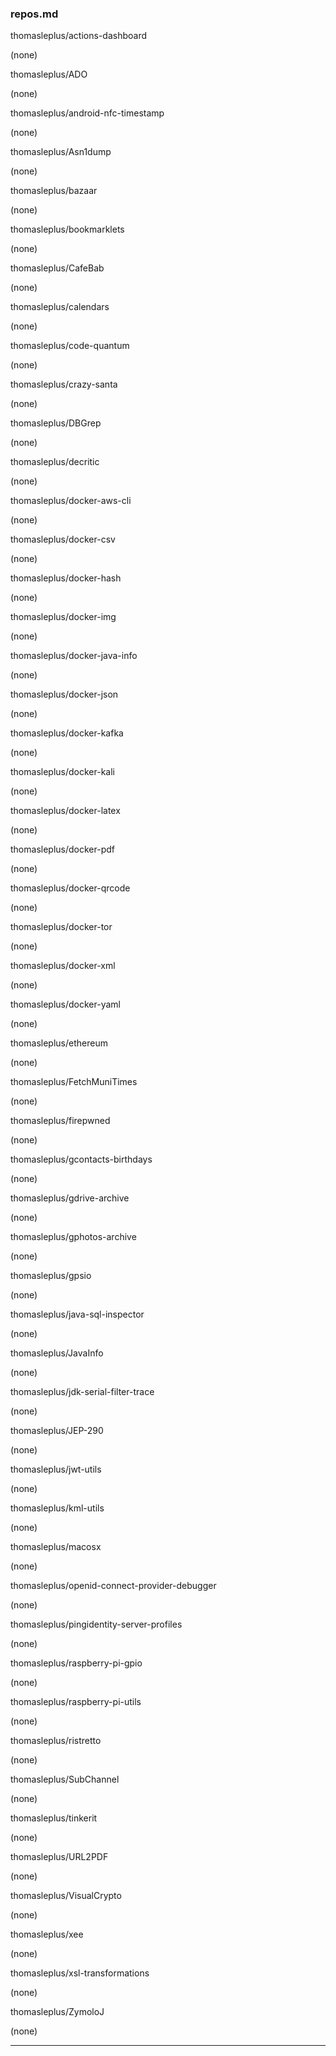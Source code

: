 ### repos.md

thomasleplus/actions-dashboard

(none)

thomasleplus/ADO

(none)

thomasleplus/android-nfc-timestamp

(none)

thomasleplus/Asn1dump

(none)

thomasleplus/bazaar

(none)

thomasleplus/bookmarklets

(none)

thomasleplus/CafeBab

(none)

thomasleplus/calendars

(none)

thomasleplus/code-quantum

(none)

thomasleplus/crazy-santa

(none)

thomasleplus/DBGrep

(none)

thomasleplus/decritic

(none)

thomasleplus/docker-aws-cli

(none)

thomasleplus/docker-csv

(none)

thomasleplus/docker-hash

(none)

thomasleplus/docker-img

(none)

thomasleplus/docker-java-info

(none)

thomasleplus/docker-json

(none)

thomasleplus/docker-kafka

(none)

thomasleplus/docker-kali

(none)

thomasleplus/docker-latex

(none)

thomasleplus/docker-pdf

(none)

thomasleplus/docker-qrcode

(none)

thomasleplus/docker-tor

(none)

thomasleplus/docker-xml

(none)

thomasleplus/docker-yaml

(none)

thomasleplus/ethereum

(none)

thomasleplus/FetchMuniTimes

(none)

thomasleplus/firepwned

(none)

thomasleplus/gcontacts-birthdays

(none)

thomasleplus/gdrive-archive

(none)

thomasleplus/gphotos-archive

(none)

thomasleplus/gpsio

(none)

thomasleplus/java-sql-inspector

(none)

thomasleplus/JavaInfo

(none)

thomasleplus/jdk-serial-filter-trace

(none)

thomasleplus/JEP-290

(none)

thomasleplus/jwt-utils

(none)

thomasleplus/kml-utils

(none)

thomasleplus/macosx

(none)

thomasleplus/openid-connect-provider-debugger

(none)

thomasleplus/pingidentity-server-profiles

(none)

thomasleplus/raspberry-pi-gpio

(none)

thomasleplus/raspberry-pi-utils

(none)

thomasleplus/ristretto

(none)

thomasleplus/SubChannel

(none)

thomasleplus/tinkerit

(none)

thomasleplus/URL2PDF

(none)

thomasleplus/VisualCrypto

(none)

thomasleplus/xee

(none)

thomasleplus/xsl-transformations

(none)

thomasleplus/ZymoloJ

(none)

---


